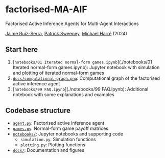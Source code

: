 
# factorised-MA-AIF

Factorised Active Inference Agents for Multi-Agent Interactions

[Jaime Ruiz-Serra](https://github.com/RuizSerra), [Patrick Sweeney](https://github.com/patricesweeney), [Michael Harré](https://github.com/M-Harre) (2024)

## Start here

1. [`notebooks/01 Iterated normal-form games.ipynb`](./notebooks/01 Iterated normal-form games.ipynb): Jupyter notebook with simulation and plotting of iterated normal-form games
2. [`docs/computational-graph.png`](./docs/computational-graph.png): Computational graph of the factorised active inference agent
3. [`notebooks/99 FAQ.ipynb`](./notebooks/99 FAQ.ipynb): Additional notebook with some explanations and examples

## Codebase structure

- [`agent.py`](./agent.py): Factorised active inference agent
- [`games.py`](./games.py): Normal-form game payoff matrices
- [`notebooks/`](./notebooks/): Jupyter notebooks and supporting code
    - `simulation.py`: Simulation functions
    - `plotting.py`: Plotting functions
- [`docs/`](./docs/): Documentation and figures
